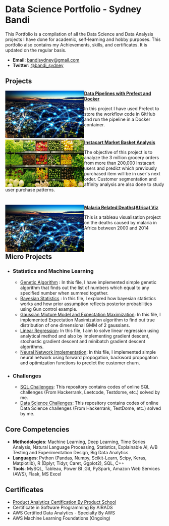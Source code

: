 # Data Science Portfolio - Sydney Bandi
This Portfolio is a compilation of all the Data Science and Data Analysis projects I have done for academic, self-learning and hobby purposes. This portfolio also contains my Achievements, skills, and certificates. It is updated on the regular basis.

- **Email**: [bandisydney@gmail.com](bandisydney@gmail.com)
- **Twitter**: [@bandi_sydney](https://twitter.com/bandi_sydney)

## Projects

<img align="left" width="250" height="150" src="https://github.com/sydneybandi/portfolio/blob/master/images/telecom.jpg"> **[ Data Pipelines with Prefect and Docker](https://github.com/sydneybandi/Data_Pipelines/tree/main/prefect-docker)**

In this project I have used Prefect to store the workflow code in GitHub and run the pipeline in a Docker container.

#

<img align="left" width="250" height="150" src="https://github.com/sydneybandi/portfolio/blob/master/images/instacart.jpeg"> **[Instacart Market Basket Analysis](https://github.com/sydneybandi/Instacart_Analysis)**

The objective of this project is to analyze the 3 million grocery orders from more than 200,000 Instacart users and predict which previously purchased item will be in user's next order. Customer segmentation and affinity analysis are also done to study user purchase patterns.

#

<img align="left" width="250" height="150" src="https://github.com/sydneybandi/portfolio/blob/master/images/telecom.jpg"> **[Malaria Related Deaths(Africa) Viz](https://public.tableau.com/app/profile/sydney.bandi/viz/MalariaRelatedDeathsAfricaViz/MalariainAfrica)**

This is a tableau visualisation project on the deaths caused by malaria in Africa between 2000 and 2014

<br />

#

## Micro Projects
- ### Statistics and Machine Learning
    - [Genetic Algorithm](https://github.com/sydneybandi/Statistical_Methods/blob/main/genetic-algorithm.ipynb) : In this file, I have implemented simple genetic algorithm that finds out the list of numbers which equal to any specified number when summed together.
    - [Bayesian Statistics](https://github.com/sydneybandi/Statistical_Methods/blob/main/Bayesian%20Statistics.ipynb) : In this file, I explored how bayesian statistics works and how prior assumption reflects posterior probabilities using Gun control example. 
    - [Gaussian Mixture Model and Expectation Maximization](https://github.com/sydneybandi/Statistical_Methods/blob/main/GMM-EM.ipynb): In this file, I implemented Expectation Maximization algorithm to find out true distribution of one dimensional GMM of 2 gaussians.
    - [Linear Regression](https://github.com/sydneybandi/Statistical_Methods/blob/main/Linear%20Regression.ipynb): In this file, I aim to solve linear regression using analytical method and also by implementing gradient descent, stochastic gradient descent and minibatch gradient descent algorithms. 
    - [Neural Network Implementation](https://github.com/sydneybandi/Statistical_Methods/blob/main/NN%20Implementation.ipynb): In this file, I implemented simple neural network using forward propogation, backword propogation and optimization functions to predict the customer churn.
 
- ### Challenges
    - [SQL Challenges](https://github.com/sydneybandi/Challenges/tree/main/SQL): This repository contains codes of online SQL challenges (From Hackerrank, Leetcode, Testdome, etc.) solved by me.
    - [Data Science Challenges](https://github.com/sydneybandi/Challenges/tree/main/DS-Challenges): This repository contains codes of online Data Science challenges (From Hackerrank, TestDome, etc.) solved by me.
    

## Core Competencies

- **Methodologies**: Machine Learning, Deep Learning, Time Series Analysis, Natural Language Processing, Statistics, Explainable AI, A/B Testing and Experimentation Design, Big Data Analytics
- **Languages**: Python (Pandas, Numpy, Scikit-Learn, Scipy, Keras, Matplotlib), R (Dplyr, Tidyr, Caret, Ggplot2), SQL, C++
- **Tools**: MySQL, Tableau, Power BI ,Git, PySpark, Amazon Web Services (AWS), Flask, MS Excel

## Certificates

- [Product Analytics Certification By Product School](http://bit.ly/3g7zaab)
- Certificate in Software Programming By AIRADS
- AWS Certified Data Analytics - Specialty By AWS
- AWS Machine Learning Foundations (Ongoing)

